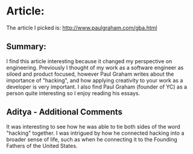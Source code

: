 # Article:
The article I picked is: http://www.paulgraham.com/gba.html

## Summary:
I find this article interesting because it changed my perspective on engineering. Previously I thought of my work as a software engineer as siloed and product focused, however Paul Graham writes about the importance of "hacking", and how applying creativity to your work as a developer is very important. I also find Paul Graham (founder of YC) as a person quite interesting so I enjoy reading his essays.

## Aditya - Additional Comments
It was interesting to see how he was able to tie both sides of the word "hacking" together. I was intrigued by how he connected hacking into a broader sense of life, such as when he connecting it to the Founding Fathers of the United States.
 
